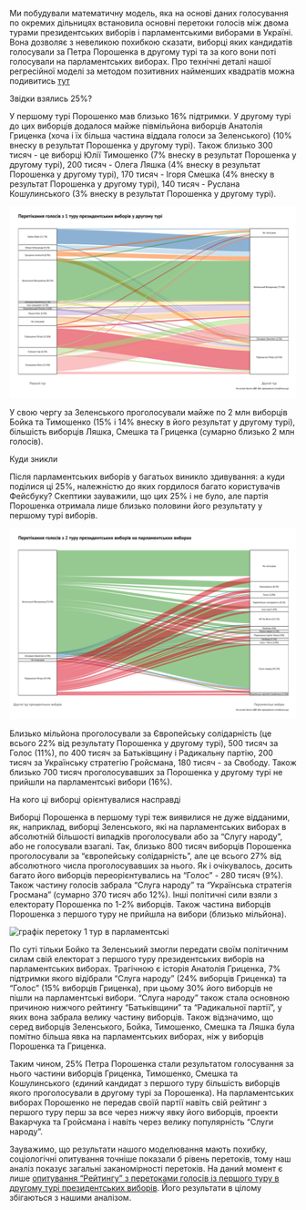 Ми побудували математичну модель, яка на основі даних голосування по
окремих дільницях встановила основні перетоки голосів між двома
турами президентських виборів і парламентськими виборами в Україні.
Вона дозволяє з невеликою похибкою сказати, виборці яких кандидатів
голосували за Петра Порошенка в другому турі та за кого вони поті
голосували на парламентських виборах. Про технічні деталі нашої
регресійної моделі за методом позитивних найменших квадратів
можна подивитись [тут](polit_flow.R)

Звідки взялись 25%?

У першому турі Порошенко мав близько 16% підтримки. У другому турі до
цих виборців додалося майже півмільйона виборців Анатолія Гриценка
(хоча і їх більша частина віддала голоси за Зеленського) (10% внеску в
результат Порошенка у другому турі). Також близько 300 тисяч - це
виборці Юлії Тимошенко (7% внеску в результат Порошенка у другому
турі), 200 тисяч - Олега Ляшка (4% внеску в результат Порошенка у
другому турі), 170 тисяч - Ігоря Смешка (4% внеску в результат
Порошенка у другому турі), 140 тисяч - Руслана Кошулинського (3%
внеску в результат Порошенка у другому турі).

![графік перетоку 1 тур в 2 тур](plots/1to2.png)

У свою чергу за Зеленського проголосували майже по 2 млн виборців Бойка
та Тимошенко (15% і 14% внеску в його результат у другому турі),
більшість виборців Ляшка, Смешка та Гриценка (сумарно близько 2
млн голосів).

Куди зникли

Після парламентських виборів у багатьох виникло здивування: а куди
поділися ці 25%, належністю до яких гордилося багато користувачів
Фейсбуку? Скептики зауважили, що цих 25% і не було, але партія
Порошенка отримала лише близько половини його результату у
першому турі виборів.

![графік перетоку 2 тур в парламентські](plots/2toparl.png)

Близько мільйона проголосували за Європейську солідарність (це всього
22% від результату Порошенка у другому турі), 500 тисяч за Голос (11%),
по 400 тисяч за Батьківщину і Радикальну партію, 200 тисяч за
Українську стратегію Гройсмана, 180 тисяч - за Свободу. Також
близько 700 тисяч проголосувавших за Порошенка у другому турі не
прийшли на парламентські вибори (16%).

На кого ці виборці орієнтувалися насправді

Виборці Порошенка в першому турі теж виявилися не дуже відданими, як,
наприклад, виборці Зеленського, які на парламентських виборах в
абсолютній більшості випадків проголосували або за “Слугу народу”,
або не голосували взагалі. Так, близько 800 тисяч виборців Порошенка
проголосували за “європейську солідарність”, але це всього 27% від
абсолютного числа проголосувавших за нього. Як і очікувалось, досить
багато його виборців переорієнтувались на “Голос” - 280 тисяч (9%).
Також частину голосів забрала “Слуга народу” та “Українська стратегія
Гросмана” (сумарно 370 тисяч або 12%). Інші політичні сили взяли з
електорату Порошенка по 1-2% виборців. Також частина виборців
Порошенка з першого туру не прийшла на вибори (близько мільйона).

![графік перетоку 1 тур в парламентські](plots/1toparl.png)

По суті тільки Бойко та Зеленський змогли передати своїм політичним
силам свій електорат з першого туру президентських виборів на
парламентських виборах. Трагічною є історія Анатолія Гриценка, 7%
підтримки якого відібрали “Слуга народу” (24% виборців Гриценка) та
“Голос” (15% виборців Гриценка), при цьому 30% його виборців не
пішли на парламентські вибори. “Слуга народу” також стала основною
причиною нижчого рейтингу “Батьківщини” та “Радикальної партії”, у
яких вона забрала велику частину виборців. Також відзначимо, що
серед виборців Зеленського, Бойка, Тимошенко, Смешка та Ляшка була
помітно більша явка на парламентських виборах, ніж у виборців Порошенка
та Гриценка.

Таким чином, 25% Петра Порошенка стали результатом голосування за нього
частини виборців Гриценка, Тимошенко, Смешка та Кошулинського (єдиний
кандидат з першого туру більшість виборців якого проголосували в
другому турі за Порошенка). На парламентських виборах Порошенко не
передав своїй партії навіть свій рейтинг з першого туру перш за все
через нижчу явку його виборців, проекти Вакарчука та Гройсмана і
навіть через велику популярність “Слуги народу”.

Зауважимо, що результати нашого моделювання мають похибку, соціологічні
опитування точніше показали б рівень перетоків, тому наш аналіз показує
загальні заканомірності перетоків. На даний момент є лише [опитування
“Рейтингу” з перетоками голосів із першого туру в другому турі
президентських
виборів](https://smc.org.ua/wp-content/uploads/2019/05/PR_16_05_2019_SMC-UISR-GR_present.pdf).
Його результати в цілому збігаються з нашими аналізом.
